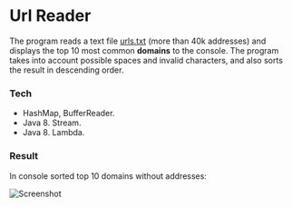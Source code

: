 # Url Reader

The program reads a text file [urls.txt](https://raw.githubusercontent.com/bbogdasha/urlReader/master/urls.txt) (more than 40k addresses) and displays the top 10 most common **domains** to the console. The program takes into account possible spaces and invalid characters, and also sorts the result in descending order.

### Tech

* HashMap, BufferReader.
* Java 8. Stream.
* Java 8. Lambda.

### Result

In console sorted top 10 domains without addresses:

![Screenshot](https://github.com/bbogdasha/urlReader/tree/master/screenshots/Screenshot_1.jpg)
